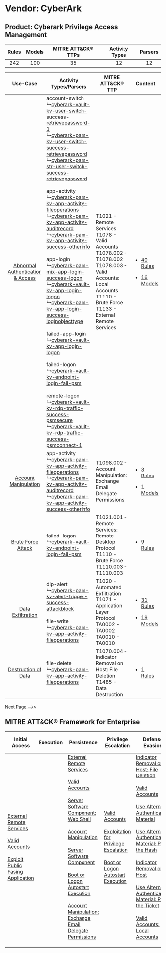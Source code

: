 Vendor: CyberArk
================
Product: Cyberark Privilege Access Management
---------------------------------------------
| Rules | Models | MITRE ATT&CK® TTPs | Activity Types | Parsers |
|:-----:|:------:|:------------------:|:--------------:|:-------:|
|  242  |  100   |         35         |       12       |   12    |

|    Use-Case    | Activity Types/Parsers    | MITRE ATT&CK® TTP    | Content    |
|:----:| ---- | ---- | ---- |
| [Abnormal Authentication & Access](../../../UseCases/uc_abnormal_authentication_&_access.md) |  account-switch<br> ↳[cyberark-vault-kv-user-switch-success-retrievepassword-1](Ps/pC_cyberarkvaultkvuserswitchsuccessretrievepassword1.md)<br> ↳[cyberark-pam-kv-user-switch-success-retrievepassword](Ps/pC_cyberarkpamkvuserswitchsuccessretrievepassword.md)<br> ↳[cyberark-pam-str-user-switch-success-retrievepassword](Ps/pC_cyberarkpamstruserswitchsuccessretrievepassword.md)<br><br> app-activity<br> ↳[cyberark-pam-kv-app-activity-fileoperations](Ps/pC_cyberarkpamkvappactivityfileoperations.md)<br> ↳[cyberark-pam-kv-app-activity-auditrecord](Ps/pC_cyberarkpamkvappactivityauditrecord.md)<br> ↳[cyberark-pam-kv-app-activity-success-otherinfo](Ps/pC_cyberarkpamkvappactivitysuccessotherinfo.md)<br><br> app-login<br> ↳[cyberark-pam-mix-app-login-success-logon](Ps/pC_cyberarkpammixapploginsuccesslogon.md)<br> ↳[cyberark-vault-kv-app-login-logon](Ps/pC_cyberarkvaultkvapploginlogon.md)<br> ↳[cyberark-pam-kv-app-login-success-loginobjecttype](Ps/pC_cyberarkpamkvapploginsuccessloginobjecttype.md)<br><br> failed-app-login<br> ↳[cyberark-vault-kv-app-login-logon](Ps/pC_cyberarkvaultkvapploginlogon.md)<br><br> failed-logon<br> ↳[cyberark-vault-kv-endpoint-login-fail-psm](Ps/pC_cyberarkvaultkvendpointloginfailpsm.md)<br><br> remote-logon<br> ↳[cyberark-vault-kv-rdp-traffic-success-psmsecure](Ps/pC_cyberarkvaultkvrdptrafficsuccesspsmsecure.md)<br> ↳[cyberark-vault-kv-rdp-traffic-success-psmconnect-1](Ps/pC_cyberarkvaultkvrdptrafficsuccesspsmconnect1.md)<br> | T1021 - Remote Services<br>T1078 - Valid Accounts<br>T1078.002 - T1078.002<br>T1078.003 - Valid Accounts: Local Accounts<br>T1110 - Brute Force<br>T1133 - External Remote Services<br> | [<ul><li>40 Rules</li></ul><ul><li>16 Models</li></ul>](RM/r_m_cyberark_cyberark_privilege_access_management_Abnormal_Authentication_&_Access.md) |
|    [Account Manipulation](../../../UseCases/uc_account_manipulation.md)    |  app-activity<br> ↳[cyberark-pam-kv-app-activity-fileoperations](Ps/pC_cyberarkpamkvappactivityfileoperations.md)<br> ↳[cyberark-pam-kv-app-activity-auditrecord](Ps/pC_cyberarkpamkvappactivityauditrecord.md)<br> ↳[cyberark-pam-kv-app-activity-success-otherinfo](Ps/pC_cyberarkpamkvappactivitysuccessotherinfo.md)<br>    | T1098.002 - Account Manipulation: Exchange Email Delegate Permissions<br>    | [<ul><li>3 Rules</li></ul><ul><li>1 Models</li></ul>](RM/r_m_cyberark_cyberark_privilege_access_management_Account_Manipulation.md)    |
|    [Brute Force Attack](../../../UseCases/uc_brute_force_attack.md)    |  failed-logon<br> ↳[cyberark-vault-kv-endpoint-login-fail-psm](Ps/pC_cyberarkvaultkvendpointloginfailpsm.md)<br>    | T1021.001 - Remote Services: Remote Desktop Protocol<br>T1110 - Brute Force<br>T1110.003 - T1110.003<br>    | [<ul><li>9 Rules</li></ul>](RM/r_m_cyberark_cyberark_privilege_access_management_Brute_Force_Attack.md)    |
|    [Data Exfiltration](../../../UseCases/uc_data_exfiltration.md)    |  dlp-alert<br> ↳[cyberark-pam-kv-alert-trigger-success-attackblock](Ps/pC_cyberarkpamkvalerttriggersuccessattackblock.md)<br><br> file-write<br> ↳[cyberark-pam-kv-app-activity-fileoperations](Ps/pC_cyberarkpamkvappactivityfileoperations.md)<br>    | T1020 - Automated Exfiltration<br>T1071 - Application Layer Protocol<br>TA0002 - TA0002<br>TA0010 - TA0010<br>    | [<ul><li>31 Rules</li></ul><ul><li>19 Models</li></ul>](RM/r_m_cyberark_cyberark_privilege_access_management_Data_Exfiltration.md)    |
|    [Destruction of Data](../../../UseCases/uc_destruction_of_data.md)    |  file-delete<br> ↳[cyberark-pam-kv-app-activity-fileoperations](Ps/pC_cyberarkpamkvappactivityfileoperations.md)<br>    | T1070.004 - Indicator Removal on Host: File Deletion<br>T1485 - Data Destruction<br>    | [<ul><li>1 Rules</li></ul>](RM/r_m_cyberark_cyberark_privilege_access_management_Destruction_of_Data.md)    |
[Next Page -->>](2_ds_cyberark_cyberark_privilege_access_management.md)

MITRE ATT&CK® Framework for Enterprise
--------------------------------------
| Initial Access                                                                                                                                                                                                                         | Execution | Persistence                                                                                                                                                                                                                                                                                                                                                                                                                                                                                                                                                                                                  | Privilege Escalation                                                                                                                                                                                                                                | Defense Evasion                                                                                                                                                                                                                                                                                                                                                                                                                                                                                                                                                                                                                                                 | Credential Access                                                                                                                                                                                                                                                                                                                                                                                                          | Discovery                                                                                                                                                     | Lateral Movement                                                                                                                                                                                                                                                                                                                                    | Collection                                                                                                                                                            | Command and Control                                                                                                                                                                                                      | Exfiltration                                                                | Impact                                                                                                                                              |
| -------------------------------------------------------------------------------------------------------------------------------------------------------------------------------------------------------------------------------------- | --------- | ------------------------------------------------------------------------------------------------------------------------------------------------------------------------------------------------------------------------------------------------------------------------------------------------------------------------------------------------------------------------------------------------------------------------------------------------------------------------------------------------------------------------------------------------------------------------------------------------------------ | --------------------------------------------------------------------------------------------------------------------------------------------------------------------------------------------------------------------------------------------------- | --------------------------------------------------------------------------------------------------------------------------------------------------------------------------------------------------------------------------------------------------------------------------------------------------------------------------------------------------------------------------------------------------------------------------------------------------------------------------------------------------------------------------------------------------------------------------------------------------------------------------------------------------------------- | -------------------------------------------------------------------------------------------------------------------------------------------------------------------------------------------------------------------------------------------------------------------------------------------------------------------------------------------------------------------------------------------------------------------------- | ------------------------------------------------------------------------------------------------------------------------------------------------------------- | --------------------------------------------------------------------------------------------------------------------------------------------------------------------------------------------------------------------------------------------------------------------------------------------------------------------------------------------------- | --------------------------------------------------------------------------------------------------------------------------------------------------------------------- | ------------------------------------------------------------------------------------------------------------------------------------------------------------------------------------------------------------------------ | --------------------------------------------------------------------------- | --------------------------------------------------------------------------------------------------------------------------------------------------- |
| [External Remote Services](https://attack.mitre.org/techniques/T1133)<br><br>[Valid Accounts](https://attack.mitre.org/techniques/T1078)<br><br>[Exploit Public Fasing Application](https://attack.mitre.org/techniques/T1190)<br><br> |           | [External Remote Services](https://attack.mitre.org/techniques/T1133)<br><br>[Valid Accounts](https://attack.mitre.org/techniques/T1078)<br><br>[Server Software Component: Web Shell](https://attack.mitre.org/techniques/T1505/003)<br><br>[Account Manipulation](https://attack.mitre.org/techniques/T1098)<br><br>[Server Software Component](https://attack.mitre.org/techniques/T1505)<br><br>[Boot or Logon Autostart Execution](https://attack.mitre.org/techniques/T1547)<br><br>[Account Manipulation: Exchange Email Delegate Permissions](https://attack.mitre.org/techniques/T1098/002)<br><br> | [Valid Accounts](https://attack.mitre.org/techniques/T1078)<br><br>[Exploitation for Privilege Escalation](https://attack.mitre.org/techniques/T1068)<br><br>[Boot or Logon Autostart Execution](https://attack.mitre.org/techniques/T1547)<br><br> | [Indicator Removal on Host: File Deletion](https://attack.mitre.org/techniques/T1070/004)<br><br>[Valid Accounts](https://attack.mitre.org/techniques/T1078)<br><br>[Use Alternate Authentication Material](https://attack.mitre.org/techniques/T1550)<br><br>[Use Alternate Authentication Material: Pass the Hash](https://attack.mitre.org/techniques/T1550/002)<br><br>[Indicator Removal on Host](https://attack.mitre.org/techniques/T1070)<br><br>[Use Alternate Authentication Material: Pass the Ticket](https://attack.mitre.org/techniques/T1550/003)<br><br>[Valid Accounts: Local Accounts](https://attack.mitre.org/techniques/T1078/003)<br><br> | [OS Credential Dumping](https://attack.mitre.org/techniques/T1003)<br><br>[Brute Force](https://attack.mitre.org/techniques/T1110)<br><br>[Steal or Forge Kerberos Tickets](https://attack.mitre.org/techniques/T1558)<br><br>[Credentials from Password Stores](https://attack.mitre.org/techniques/T1555)<br><br>[Steal or Forge Kerberos Tickets: Kerberoasting](https://attack.mitre.org/techniques/T1558/003)<br><br> | [File and Directory Discovery](https://attack.mitre.org/techniques/T1083)<br><br>[Remote System Discovery](https://attack.mitre.org/techniques/T1018)<br><br> | [Exploitation of Remote Services](https://attack.mitre.org/techniques/T1210)<br><br>[Remote Services](https://attack.mitre.org/techniques/T1021)<br><br>[Use Alternate Authentication Material](https://attack.mitre.org/techniques/T1550)<br><br>[Remote Services: Remote Desktop Protocol](https://attack.mitre.org/techniques/T1021/001)<br><br> | [Email Collection](https://attack.mitre.org/techniques/T1114)<br><br>[Email Collection: Email Forwarding Rule](https://attack.mitre.org/techniques/T1114/003)<br><br> | [Proxy: Multi-hop Proxy](https://attack.mitre.org/techniques/T1090/003)<br><br>[Application Layer Protocol](https://attack.mitre.org/techniques/T1071)<br><br>[Proxy](https://attack.mitre.org/techniques/T1090)<br><br> | [Automated Exfiltration](https://attack.mitre.org/techniques/T1020)<br><br> | [Data Destruction](https://attack.mitre.org/techniques/T1485)<br><br>[Data Encrypted for Impact](https://attack.mitre.org/techniques/T1486)<br><br> |